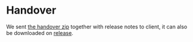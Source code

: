 # Handover

We sent [the handover zip](https://drive.google.com/file/d/1c-c1ug8cDaL_Fzc2ay9UmzPTE0HQN8q7/view?usp=sharing) together with release notes to client, it can also be downloaded on [release](https://github.com/SWEN90009-2024/SC-BlueRing/archive/refs/tags/SWEN90009_2024_SC_BlueRing_BL_SPRINT4.zip).